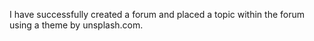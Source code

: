 I have successfully created a forum and placed a topic within the forum using a theme by unsplash.com.
